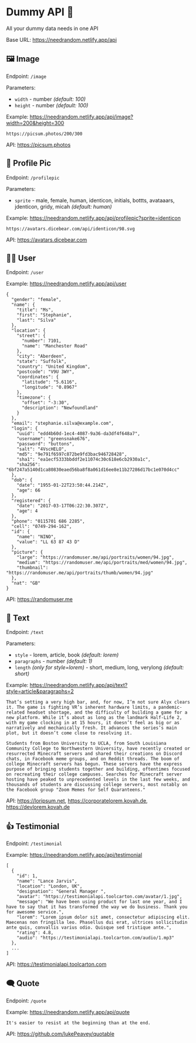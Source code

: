 # Dummy API 🎲

All your dummy data needs in one API

Base URL: https://needrandom.netlify.app/api

## 🖼 Image

Endpoint: `/image`

Parameters:

- `width` - number *(default: 100)*
- `height` - number *(default: 100)*

Example: https://needrandom.netlify.app/api/image?width=200&height=300
```
https://picsum.photos/200/300
```

API: https://picsum.photos

## 🤳 Profile Pic

Endpoint: `/profilepic`

Parameters:

- `sprite` - male, female, human, identicon, initials, bottts, avataaars, jdenticon, gridy, micah *(default: human)*

Example: https://needrandom.netlify.app/api/profilepic?sprite=identicon
```
https://avatars.dicebear.com/api/identicon/98.svg
```

API: https://avatars.dicebear.com

## 👨‍🦲 User

Endpoint: `/user`

Example: https://needrandom.netlify.app/api/user

```
{
  "gender": "female",
  "name": {
    "title": "Ms",
    "first": "Stephanie",
    "last": "Silva"
  },
  "location": {
    "street": {
      "number": 7101,
      "name": "Manchester Road"
    },
    "city": "Aberdeen",
    "state": "Suffolk",
    "country": "United Kingdom",
    "postcode": "V9U 3WY",
    "coordinates": {
      "latitude": "5.6116",
      "longitude": "0.8967"
    },
    "timezone": {
      "offset": "-3:30",
      "description": "Newfoundland"
    }
  },
  "email": "stephanie.silva@example.com",
  "login": {
    "uuid": "edd4b60d-1ec4-4087-9a36-da3df4f648a7",
    "username": "greensnake676",
    "password": "buttons",
    "salt": "4VscHELO",
    "md5": "9e791f6597c872be9fd3bac946728428",
    "sha1": "ea1ecf5333bbddf2e11074c30c618e6cb2930a1c",
    "sha256": "6bf247a5140d1ca80830eaed56ba8f8a061d16ee8e11b27286d17bc1e070d4cc"
  },
  "dob": {
    "date": "1955-01-22T23:50:44.214Z",
    "age": 66
  },
  "registered": {
    "date": "2017-03-17T06:22:30.307Z",
    "age": 4
  },
  "phone": "0115701 686 2285",
  "cell": "0749-294-162",
  "id": {
    "name": "NINO",
    "value": "LL 63 87 43 D"
  },
  "picture": {
    "large": "https://randomuser.me/api/portraits/women/94.jpg",
    "medium": "https://randomuser.me/api/portraits/med/women/94.jpg",
    "thumbnail": "https://randomuser.me/api/portraits/thumb/women/94.jpg"
  },
  "nat": "GB"
}
```

API: https://randomuser.me

## 📃 Text

Endpoint: `/text`

Parameters:

- `style` - lorem, article, book *(default: lorem)*
- `paragraphs` - number *(default: 1)*
- `length` *(only for style=lorem)* - short, medium, long, verylong *(default: short)*

Example: https://needrandom.netlify.app/api/text?style=article&paragraphs=2
```
That’s setting a very high bar, and, for now, I’m not sure Alyx clears it. The game is fighting VR’s inherent hardware limits, a pandemic-related headset shortage, and the difficulty of building a game for a new platform. While it’s about as long as the landmark Half-Life 2, with my game clocking in at 15 hours, it doesn’t feel as big or as narratively and mechanically fresh. It advances the series’s main plot, but it doesn’t come close to resolving it.

Students from Boston University to UCLA, from South Louisiana Community College to Northwestern University, have recently created or resurrected Minecraft servers and shared their creations on Discord chats, in Facebook meme groups, and on Reddit threads. The boom of college Minecraft servers has begun. These servers have the express purpose of bringing students together and building, oftentimes focused on recreating their college campuses. Searches for Minecraft server hosting have peaked to unprecedented levels in the last few weeks, and thousands of students are discussing college servers, most notably on the Facebook group "Zoom Memes for Self Quaranteens."
```

API: https://loripsum.net, https://corporatelorem.kovah.de, https://devlorem.kovah.de

## 👍 Testimonial

Endpoint: `/testimonial`

Example: https://needrandom.netlify.app/api/testimonial
```
[
  {
    "id": 1,
    "name": "Lance Jarvis",
    "location": "London, UK",
    "designation": "General Manager ",
    "avatar": "https://testimonialapi.toolcarton.com/avatar/1.jpg",
    "message": "We have been using product for last one year, and I have to say that it has transformed the way we do business. Thank you for awesome service.",
    "lorem": "Lorem ipsum dolor sit amet, consectetur adipiscing elit. Maecenas non fringilla leo. Phasellus dui erat, ultrices sollicitudin ante quis, convallis varius odio. Quisque sed tristique ante.",
    "rating": 4.8,
    "audio": "https://testimonialapi.toolcarton.com/audio/1.mp3"
  },
  ...
]
```

API: https://testimonialapi.toolcarton.com

## 🗨 Quote

Endpoint: `/quote`

Example: https://needrandom.netlify.app/api/quote
```
It's easier to resist at the beginning than at the end.
```

API: https://github.com/lukePeavey/quotable
